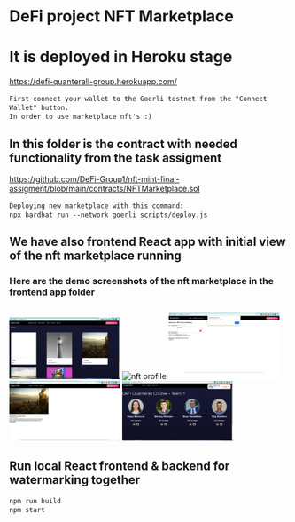 # DeFi project NFT Marketplace

# It is deployed in Heroku stage
https://defi-quanterall-group.herokuapp.com/
```
First connect your wallet to the Goerli testnet from the "Connect Wallet" button.
In order to use marketplace nft's :)
```

## In this folder is the contract with needed functionality from the task assigment
https://github.com/DeFi-Group1/nft-mint-final-assigment/blob/main/contracts/NFTMarketplace.sol
```
Deploying new marketplace with this command:
npx hardhat run --network goerli scripts/deploy.js
```

## We have also frontend React app with initial view of the nft marketplace running
### Here are the demo screenshots of the nft marketplace in the frontend app folder

<img src="https://github.com/DeFi-Group1/nft-mint-final-assigment/blob/main/demo/view%20nfts.png?raw=true" alt="view nft marketplace" width="200"> <img src="https://github.com/DeFi-Group1/nft-mint-final-assigment/blob/main/demo/nft%20profile.png?raw=true" alt="nft profile" width="200"> <img src="https://github.com/DeFi-Group1/nft-mint-final-assigment/blob/main/demo/list%20nft.png?raw=true" alt="sell nft" width="200"> <img src="https://github.com/DeFi-Group1/nft-mint-final-assigment/blob/main/demo/view%20selected%20nft.png?raw=true" alt="view selected" width="200"> <img src="https://github.com/DeFi-Group1/nft-mint-final-assigment/blob/main/demo/group%201.png?raw=true" alt="developers" width="200">


## Run local React frontend & backend for watermarking together
```
npm run build
npm start
```

